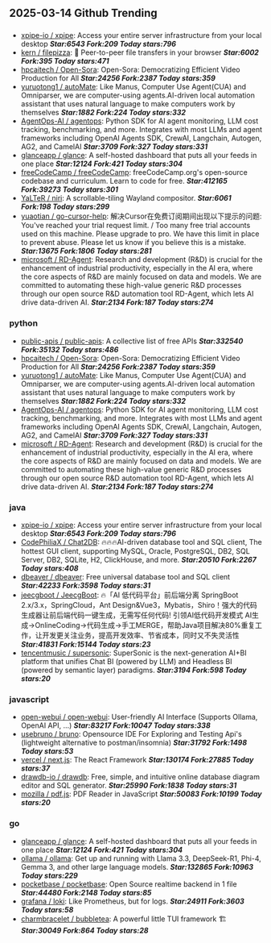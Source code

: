 ## 2025-03-14 Github Trending

### 
* [xpipe-io / xpipe](https://github.com/xpipe-io/xpipe): Access your entire server infrastructure from your local desktop ***Star:6543 Fork:209 Today stars:796***
* [kern / filepizza](https://github.com/kern/filepizza): 🍕 Peer-to-peer file transfers in your browser ***Star:6002 Fork:395 Today stars:471***
* [hpcaitech / Open-Sora](https://github.com/hpcaitech/Open-Sora): Open-Sora: Democratizing Efficient Video Production for All ***Star:24256 Fork:2387 Today stars:359***
* [yuruotong1 / autoMate](https://github.com/yuruotong1/autoMate): Like Manus, Computer Use Agent(CUA) and Omniparser, we are computer-using agents.AI-driven local automation assistant that uses natural language to make computers work by themselves ***Star:1882 Fork:224 Today stars:332***
* [AgentOps-AI / agentops](https://github.com/AgentOps-AI/agentops): Python SDK for AI agent monitoring, LLM cost tracking, benchmarking, and more. Integrates with most LLMs and agent frameworks including OpenAI Agents SDK, CrewAI, Langchain, Autogen, AG2, and CamelAI ***Star:3709 Fork:327 Today stars:331***
* [glanceapp / glance](https://github.com/glanceapp/glance): A self-hosted dashboard that puts all your feeds in one place ***Star:12124 Fork:421 Today stars:304***
* [freeCodeCamp / freeCodeCamp](https://github.com/freeCodeCamp/freeCodeCamp): freeCodeCamp.org's open-source codebase and curriculum. Learn to code for free. ***Star:412165 Fork:39273 Today stars:301***
* [YaLTeR / niri](https://github.com/YaLTeR/niri): A scrollable-tiling Wayland compositor. ***Star:6061 Fork:198 Today stars:299***
* [yuaotian / go-cursor-help](https://github.com/yuaotian/go-cursor-help): 解决Cursor在免费订阅期间出现以下提示的问题: You've reached your trial request limit. / Too many free trial accounts used on this machine. Please upgrade to pro. We have this limit in place to prevent abuse. Please let us know if you believe this is a mistake. ***Star:13675 Fork:1806 Today stars:281***
* [microsoft / RD-Agent](https://github.com/microsoft/RD-Agent): Research and development (R&D) is crucial for the enhancement of industrial productivity, especially in the AI era, where the core aspects of R&D are mainly focused on data and models. We are committed to automating these high-value generic R&D processes through our open source R&D automation tool RD-Agent, which lets AI drive data-driven AI. ***Star:2134 Fork:187 Today stars:274***

### python
* [public-apis / public-apis](https://github.com/public-apis/public-apis): A collective list of free APIs ***Star:332540 Fork:35132 Today stars:486***
* [hpcaitech / Open-Sora](https://github.com/hpcaitech/Open-Sora): Open-Sora: Democratizing Efficient Video Production for All ***Star:24256 Fork:2387 Today stars:359***
* [yuruotong1 / autoMate](https://github.com/yuruotong1/autoMate): Like Manus, Computer Use Agent(CUA) and Omniparser, we are computer-using agents.AI-driven local automation assistant that uses natural language to make computers work by themselves ***Star:1882 Fork:224 Today stars:332***
* [AgentOps-AI / agentops](https://github.com/AgentOps-AI/agentops): Python SDK for AI agent monitoring, LLM cost tracking, benchmarking, and more. Integrates with most LLMs and agent frameworks including OpenAI Agents SDK, CrewAI, Langchain, Autogen, AG2, and CamelAI ***Star:3709 Fork:327 Today stars:331***
* [microsoft / RD-Agent](https://github.com/microsoft/RD-Agent): Research and development (R&D) is crucial for the enhancement of industrial productivity, especially in the AI era, where the core aspects of R&D are mainly focused on data and models. We are committed to automating these high-value generic R&D processes through our open source R&D automation tool RD-Agent, which lets AI drive data-driven AI. ***Star:2134 Fork:187 Today stars:274***

### java
* [xpipe-io / xpipe](https://github.com/xpipe-io/xpipe): Access your entire server infrastructure from your local desktop ***Star:6543 Fork:209 Today stars:796***
* [CodePhiliaX / Chat2DB](https://github.com/CodePhiliaX/Chat2DB): 🔥🔥🔥AI-driven database tool and SQL client, The hottest GUI client, supporting MySQL, Oracle, PostgreSQL, DB2, SQL Server, DB2, SQLite, H2, ClickHouse, and more. ***Star:20510 Fork:2267 Today stars:408***
* [dbeaver / dbeaver](https://github.com/dbeaver/dbeaver): Free universal database tool and SQL client ***Star:42233 Fork:3598 Today stars:31***
* [jeecgboot / JeecgBoot](https://github.com/jeecgboot/JeecgBoot): 🔥「AI 低代码平台」前后端分离 SpringBoot 2.x/3.x，SpringCloud，Ant Design&Vue3，Mybatis，Shiro！强大的代码生成器让前后端代码一键生成，无需写任何代码! 引领AI低代码开发模式 AI生成->OnlineCoding->代码生成->手工MERGE，帮助Java项目解决80%重复工作，让开发更关注业务，提高开发效率、节省成本，同时又不失灵活性 ***Star:41831 Fork:15144 Today stars:23***
* [tencentmusic / supersonic](https://github.com/tencentmusic/supersonic): SuperSonic is the next-generation AI+BI platform that unifies Chat BI (powered by LLM) and Headless BI (powered by semantic layer) paradigms. ***Star:3194 Fork:598 Today stars:20***

### javascript
* [open-webui / open-webui](https://github.com/open-webui/open-webui): User-friendly AI Interface (Supports Ollama, OpenAI API, ...) ***Star:83217 Fork:10047 Today stars:338***
* [usebruno / bruno](https://github.com/usebruno/bruno): Opensource IDE For Exploring and Testing Api's (lightweight alternative to postman/insomnia) ***Star:31792 Fork:1498 Today stars:53***
* [vercel / next.js](https://github.com/vercel/next.js): The React Framework ***Star:130174 Fork:27885 Today stars:37***
* [drawdb-io / drawdb](https://github.com/drawdb-io/drawdb): Free, simple, and intuitive online database diagram editor and SQL generator. ***Star:25990 Fork:1838 Today stars:31***
* [mozilla / pdf.js](https://github.com/mozilla/pdf.js): PDF Reader in JavaScript ***Star:50083 Fork:10199 Today stars:20***

### go
* [glanceapp / glance](https://github.com/glanceapp/glance): A self-hosted dashboard that puts all your feeds in one place ***Star:12124 Fork:421 Today stars:304***
* [ollama / ollama](https://github.com/ollama/ollama): Get up and running with Llama 3.3, DeepSeek-R1, Phi-4, Gemma 3, and other large language models. ***Star:132865 Fork:10963 Today stars:229***
* [pocketbase / pocketbase](https://github.com/pocketbase/pocketbase): Open Source realtime backend in 1 file ***Star:44480 Fork:2148 Today stars:85***
* [grafana / loki](https://github.com/grafana/loki): Like Prometheus, but for logs. ***Star:24911 Fork:3603 Today stars:58***
* [charmbracelet / bubbletea](https://github.com/charmbracelet/bubbletea): A powerful little TUI framework 🏗 ***Star:30049 Fork:864 Today stars:28***
